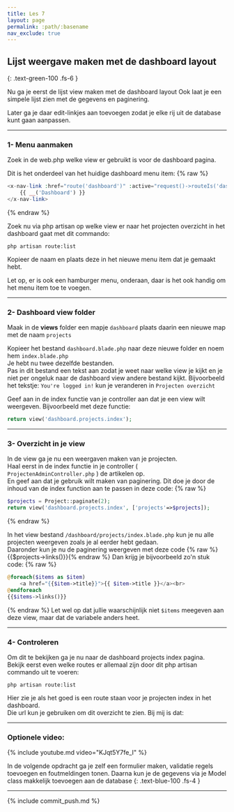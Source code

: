 ```yaml
---
title: Les 7
layout: page
permalink: :path/:basename
nav_exclude: true
---
```


## Lijst weergave maken met de dashboard layout
{: .text-green-100 .fs-6 }

Nu ga je eerst de lijst view maken met de dashboard layout
Ook laat je een simpele lijst zien met de gegevens en paginering.

Later ga je daar edit-linkjes aan toevoegen zodat je elke rij uit de database kunt gaan aanpassen.

---

### 1- Menu aanmaken
Zoek in de web.php welke view er gebruikt is voor de dashboard pagina.

Dit is het onderdeel van het huidige dashboard menu item:
{% raw %}
```php
<x-nav-link :href="route('dashboard')" :active="request()->routeIs('dashboard')">
    {{ __('Dashboard') }}
</x-nav-link>
```
{% endraw %}

Zoek nu via php artisan op welke view er naar het projecten overzicht in het dashboard gaat met dit commando:

```shell
php artisan route:list
```

Kopieer de naam en plaats deze in het nieuwe menu item dat je gemaakt hebt.

Let op, er is ook een hamburger menu, onderaan, daar is het ook handig om het menu item toe te voegen.

---

### 2- Dashboard view folder
Maak in de **views** folder een mapje `dashboard` plaats daarin een nieuwe map met de naam `projects` 

Kopieer het bestand `dashboard.blade.php` naar deze nieuwe folder en noem hem `index.blade.php`  
Je hebt nu twee dezelfde bestanden.  
Pas in dit bestand een tekst aan zodat je weet naar welke view je kijkt en je niet per ongeluk naar de dashboard view andere bestand kijkt. 
Bijvoorbeeld het tekstje: `You're logged in!` kun je veranderen in `Projecten overzicht`

Geef aan in de index functie van je controller aan dat je een view wilt weergeven.
Bijvoorbeeld met deze functie:
```php
return view('dashboard.projects.index');
```


---
### 3- Overzicht in je view 
In de view ga je nu een weergaven maken van je projecten.  
Haal eerst in de index functie in je controller ( `ProjectenAdminController.php` ) de artikelen op.  
En geef aan dat je gebruik wilt maken van paginering. Dit doe je door de inhoud van de index function aan te passen in deze code:
{% raw %}
```php
$projects = Project::paginate(2);
return view('dashboard.projects.index', ['projects'=>$projects]);
```
{% endraw %}

In het view bestand `/dashboard/projects/index.blade.php` kun je nu alle projecten weergeven zoals je al eerder hebt gedaan.  
Daaronder kun je nu de paginering weergeven met deze code {% raw %}{{$projects->links()}}{% endraw %}
Dan krijg je bijvoorbeeld zo'n stuk code:
{% raw %}
```php
@foreach($items as $item)
    <a href="{{$item->title}}">{{ $item->title }}</a><br>
@endforeach
{{$items->links()}}
```
{% endraw %}
Let wel op dat jullie waarschijnlijk niet `$items` meegeven aan deze view, maar dat de variabele anders heet.              

---
### 4- Controleren
Om dit te bekijken ga je nu naar de dashboard projects index pagina.  
Bekijk eerst even welke routes er allemaal zijn door dit php artisan commando uit te voeren:
```shell
php artisan route:list
```
Hier zie je als het goed is een route staan voor je projecten index in het dashboard.  
Die url kun je gebruiken om dit overzicht te zien.
Bij mij is dat: 

---

### Optionele video:

{% include youtube.md video="KJqt5Y7fe_I" %}

In de volgende opdracht ga je zelf een formulier maken, validatie regels toevoegen en foutmeldingen tonen.
Daarna kun je de gegevens via je Model class makkelijk toevoegen aan de database
{: .text-blue-100 .fs-4 }

---

{% include commit_push.md %}



